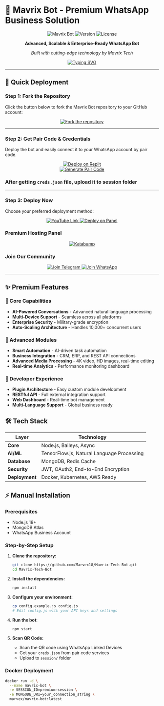# 🤖 Mavrix Bot - Premium WhatsApp Business Solution

<div align="center">

![Mavrix Bot](https://img.shields.io/badge/Mavrix-Tech%20Bot-blue?style=for-the-badge&logo=whatsapp)
![Version](https://img.shields.io/badge/Version-2.0.0_Premium-success?style=for-the-badge)
![License](https://img.shields.io/badge/License-MIT-yellow?style=for-the-badge)

**Advanced, Scalable & Enterprise-Ready WhatsApp Bot**

*Built with cutting-edge technology by Mavrix Tech*

</div>

<div align="center"> 
  <a href="https://git.io/typing-svg"> 
    <img src="https://readme-typing-svg.demolab.com?font=Ribeye&size=50&pause=1000&color=33ff00&center=true&width=910&height=100&lines=Mavrix+Bot;Premium+WhatsApp+Business+Bot;Built+By+Mavrix+Tech" alt="Typing SVG" />
  </a> 
</div>

---

## 🚀 Quick Deployment

### Step 1: Fork the Repository

Click the button below to fork the Mavrix Bot repository to your GitHub account:

<div align="center">
  <a href="https://github.com/Marvex18/Mavrix-Tech-Bot/fork">
    <img src="https://img.shields.io/badge/Fork-Repository-blue?style=for-the-badge" alt="Fork the repository"/>
  </a>
</div>

---

### Step 2: Get Pair Code & Credentials

Deploy the bot and easily connect it to your WhatsApp account by pair code. 

<div align="center">
  <a href="https://replit.com/@DGXeon/Xeon-PairCode?v=1" target="_blank">
    <img src="https://img.shields.io/badge/GET%20PAIR%20CODE-Replit-success?style=for-the-badge" alt="Deploy on Replit"/>
  </a>
</div>

<div align="center">
  <a href="https://knight-bot-paircode.onrender.com" target="_blank">
    <img src="https://img.shields.io/badge/GET%20PAIR%20CODE-Easy%20Method-ff4d4d?style=for-the-badge" alt="Generate Pair Code"/>
  </a>
</div>

### After getting `creds.json` file, upload it to session folder

---

### Step 3: Deploy Now

Choose your preferred deployment method:

<div align="center">
  <a href="https://youtu.be/-oz_u1iMgf8">
    <img src="https://img.shields.io/badge/Deploy Tutorial-dc3545?style=for-the-badge&logo=youtube" alt="YouTube Link"/>
  </a>
  <a href="https://bot-hosting.net/?aff=1068419752923508776">
    <img src="https://img.shields.io/badge/Deploy on Panel-28a745?style=for-the-badge" alt="Deploy on Panel"/>
  </a>
</div>

### Premium Hosting Panel
<div align="center">
<a href="https://dashboard.katabump.com/auth/login#d6b7d6" target="_blank">
  <img src="https://img.shields.io/badge/Katabump-Premium Hosting-D6B7D6?style=for-the-badge&logo=server&logoColor=black" alt="Katabump"/>
</a>
</div>

### Join Our Community

<div align="center">
  <a href="https://t.me/+3QhFUZHx-nhhZmY1">
    <img src="https://img.shields.io/badge/Join%20Telegram-0078E7?style=for-the-badge&logo=telegram&logoColor=white" alt="Join Telegram"/>
  </a>
  <a href="https://whatsapp.com/channel/0029Va90zAnIHphOuO8Msp3A">
    <img src="https://img.shields.io/badge/Join%20WhatsApp-25D366?style=for-the-badge&logo=whatsapp&logoColor=white" alt="Join WhatsApp"/>
  </a>
</div>

---

## ✨ Premium Features

### 🚀 Core Capabilities
- **AI-Powered Conversations** - Advanced natural language processing
- **Multi-Device Support** - Seamless across all platforms
- **Enterprise Security** - Military-grade encryption
- **Auto-Scaling Architecture** - Handles 10,000+ concurrent users

### 🎯 Advanced Modules
- **Smart Automation** - AI-driven task automation
- **Business Integration** - CRM, ERP, and REST API connections
- **Advanced Media Processing** - 4K video, HD images, real-time editing
- **Real-time Analytics** - Performance monitoring dashboard

### 🔧 Developer Experience
- **Plugin Architecture** - Easy custom module development
- **RESTful API** - Full external integration support
- **Web Dashboard** - Real-time bot management
- **Multi-Language Support** - Global business ready

## 🛠 Tech Stack

| Layer | Technology |
|-------|------------|
| **Core** | Node.js, Baileys, Async |
| **AI/ML** | TensorFlow.js, Natural Language Processing |
| **Database** | MongoDB, Redis Cache |
| **Security** | JWT, OAuth2, End-to-End Encryption |
| **Deployment** | Docker, Kubernetes, AWS Ready |

## ⚡ Manual Installation

### Prerequisites
- Node.js 18+ 
- MongoDB Atlas
- WhatsApp Business Account

### Step-by-Step Setup

1. **Clone the repository:**
    ```bash
    git clone https://github.com/Marvex18/Mavrix-Tech-Bot.git
    cd Mavrix-Tech-Bot
    ```

2. **Install the dependencies:**
    ```bash
    npm install
    ```

3. **Configure your environment:**
    ```bash
    cp config.example.js config.js
    # Edit config.js with your API keys and settings
    ```

4. **Run the bot:**
    ```bash
    npm start
    ```

5. **Scan QR Code:**
    - Scan the QR code using WhatsApp Linked Devices
    - Get your `creds.json` from pair code services
    - Upload to `session/` folder

### Docker Deployment
```bash
docker run -d \
  --name mavrix-bot \
  -e SESSION_ID=premium-session \
  -e MONGODB_URI=your_connection_string \
  marvex/mavrix-bot:latest
